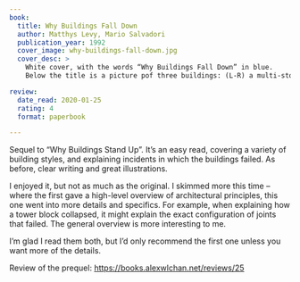 ```yaml
---
book:
  title: Why Buildings Fall Down
  author: Matthys Levy, Mario Salvadori
  publication_year: 1992
  cover_image: why-buildings-fall-down.jpg
  cover_desc: >
    White cover, with the words “Why Buildings Fall Down” in blue.
    Below the title is a picture pof three buildings: (L-R) a multi-storey white building with rectangular windows, the Leaning Tower of Pisa on a blue-ish background, and a line of circular columns on a brown-ish background.

review:
  date_read: 2020-01-25
  rating: 4
  format: paperbook

---
```


Sequel to “Why Buildings Stand Up”. It’s an easy read, covering a variety of building styles, and explaining incidents in which the buildings failed. As before, clear writing and great illustrations.

I enjoyed it, but not as much as the original. I skimmed more this time – where the first gave a high-level overview of architectural principles, this one went into more details and specifics. For example, when explaining how a tower block collapsed, it might explain the exact configuration of joints that failed. The general overview is more interesting to me.

I’m glad I read them both, but I’d only recommend the first one unless you want more of the details.

Review of the prequel: <https://books.alexwlchan.net/reviews/25>
